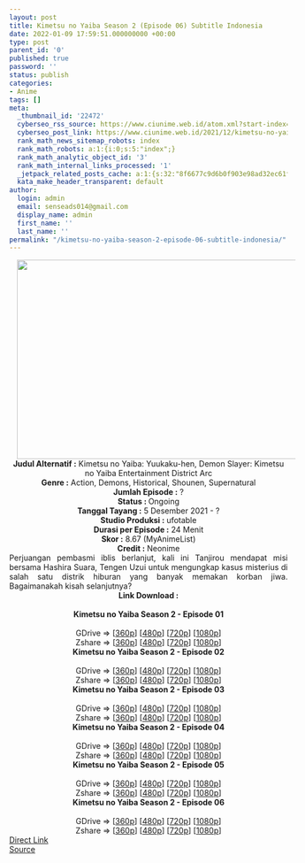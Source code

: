 ```yaml
---
layout: post
title: Kimetsu no Yaiba Season 2 (Episode 06) Subtitle Indonesia
date: 2022-01-09 17:59:51.000000000 +00:00
type: post
parent_id: '0'
published: true
password: ''
status: publish
categories:
- Anime
tags: []
meta:
  _thumbnail_id: '22472'
  cyberseo_rss_source: https://www.ciunime.web.id/atom.xml?start-index=1
  cyberseo_post_link: https://www.ciunime.web.id/2021/12/kimetsu-no-yaiba-season-2-subtitle.html
  rank_math_news_sitemap_robots: index
  rank_math_robots: a:1:{i:0;s:5:"index";}
  rank_math_analytic_object_id: '3'
  rank_math_internal_links_processed: '1'
  _jetpack_related_posts_cache: a:1:{s:32:"8f6677c9d6b0f903e98ad32ec61f8deb";a:2:{s:7:"expires";i:1663227730;s:7:"payload";a:0:{}}}
  kata_make_header_transparent: default
author:
  login: admin
  email: senseads014@gmail.com
  display_name: admin
  first_name: ''
  last_name: ''
permalink: "/kimetsu-no-yaiba-season-2-episode-06-subtitle-indonesia/"
---
```

<div class="separator" style="clear: both; text-align: center;"><a href="https://blogger.googleusercontent.com/img/a/AVvXsEiQP8lB4s1mcgrPwkn5tc3YrnPATzhbd0T8Y-VrtmCsuZxtZmuYhSObZsOiZBxxORp-8K_HNdcJUNMZ8Fic0epG8d-l8xtbqjngsG_5UKcXP0PL7UttHQHgym3dGmSZF0hTP7Wju0LZfF-IAeAgspuw2ze0VAOQTCGIoGUWpDiCSMkqYKHA7s1vGNU7=s1280" style="margin-left: 1em; margin-right: 1em;"><img border="0" data-original-height="720" data-original-width="1280" height="360" src="{{ site.baseurl }}/assets/2022/01/AVvXsEiQP8lB4s1mcgrPwkn5tc3YrnPATzhbd0T8Y-VrtmCsuZxtZmuYhSObZsOiZBxxORp-8K_HNdcJUNMZ8Fic0epG8d-l8xtbqjngsG_5UKcXP0PL7UttHQHgym3dGmSZF0hTP7Wju0LZfF-IAeAgspuw2ze0VAOQTCGIoGUWpDiCSMkqYKHA7s1vGNU7=w640-h360" width="640" /></a></div>
<div class="separator" style="clear: both; text-align: center;"></div>
<div style="text-align: center;"><b>Judul</b><b><b> Alternatif</b> :</b> Kimetsu no Yaiba: Yuukaku-hen,&nbsp;Demon Slayer: Kimetsu no Yaiba Entertainment District Arc</div>
<div style="text-align: center;"><b><b>Genre :</b></b> Action, Demons, Historical, Shounen, Supernatural</div>
<div style="text-align: center;"><b>Jumlah Episode :</b> ?<br /><b>Status :&nbsp;</b>Ongoing<br /><b>Tanggal Tayang :</b> 5 Desember 2021 - ?<br /><b>Studio Produksi :</b>&nbsp;ufotable<br /><b>Durasi per Episode :</b> 24 Menit</div>
<div style="text-align: center;"><b>Skor :</b> 8.67 (MyAnimeList)</div>
<div style="text-align: center;"><b>Credit :</b>&nbsp;Neonime</div>
<div style="text-align: center;"></div>
<div style="text-align: justify;">Perjuangan pembasmi iblis berlanjut, kali ini Tanjirou mendapat misi bersama Hashira Suara, Tengen Uzui untuk mengungkap kasus misterius di salah satu distrik hiburan yang banyak memakan korban jiwa. Bagaimanakah kisah selanjutnya?</div>
<div style="text-align: justify;"></div>
<div style="text-align: justify;"></div>
<div style="text-align: center;">
<div style="text-align: center;">
<div style="text-align: left;">
<div style="text-align: center;"><b>Link Download :</b></div>
<div style="text-align: center;"><b><br /></b></div>
<div style="text-align: center;"><span style="text-align: left;"><b>Kimetsu no Yaiba Season 2&nbsp;</b></span><b>- Episode 01</b></div>
<div style="text-align: center;"><b><br /></b></div>
<div style="text-align: center;">GDrive =&gt; [<a href="http://www.solidfiles.com/v/De8WKM2gjNB7R" target="_blank" rel="noopener">360p</a>] [<a href="https://acefile.co/f/61762068/neonime_kny-s2-1-480p-zip" target="_blank" rel="noopener">480p</a>] [<a href="https://acefile.co/f/61764269/neonime_kny-s2-1-720p-zip" target="_blank" rel="noopener">720p</a>] [<a href="https://acefile.co/f/61763414/neonime_kny-s2-1-1080p-zip" target="_blank" rel="noopener">1080p</a>]</div>
<div style="text-align: center;">Zshare =&gt; [<a href="https://www32.zippyshare.com/v/f55ZIw3V/file.html" target="_blank" rel="noopener">360p</a>] [<a href="https://www85.zippyshare.com/v/LMRyQOaA/file.html" target="_blank" rel="noopener">480p</a>] [<a href="https://www97.zippyshare.com/v/7ni4V6ZG/file.html" target="_blank" rel="noopener">720p</a>] [<a href="https://www96.zippyshare.com/v/CSkehv77/file.html" target="_blank" rel="noopener">1080p</a>]</div>
<div style="text-align: center;"></div>
<div style="text-align: center;">
<div><span style="text-align: left;"><b>Kimetsu no Yaiba Season 2&nbsp;</b></span><b>- Episode 02</b></div>
<div><b><br /></b></div>
<div>GDrive =&gt; [<a href="https://acefile.co/f/62339305/kny-s2-2-360p-samehadaku-care-mp4" target="_blank" rel="noopener">360p</a>] [<a href="https://acefile.co/f/62340251/neonime_kny-s2-2-480p-zip" target="_blank" rel="noopener">480p</a>] [<a href="https://acefile.co/f/62340518/neonime_kny-s2-2-720p-zip" target="_blank" rel="noopener">720p</a>] [<a href="https://acefile.co/f/62340849/neonime_kny-s2-2-1080p-zip" target="_blank" rel="noopener">1080p</a>]</div>
<div>Zshare =&gt; [<a href="https://www94.zippyshare.com/v/qXurhTH4/file.html" target="_blank" rel="noopener">360p</a>] [<a href="https://www36.zippyshare.com/v/Y1wZytCf/file.html" target="_blank" rel="noopener">480p</a>] [<a href="https://www82.zippyshare.com/v/Kda8LmsI/file.html" target="_blank" rel="noopener">720p</a>] [<a href="https://www70.zippyshare.com/v/nocqnCZQ/file.html" target="_blank" rel="noopener">1080p</a>]</div>
<div></div>
<div>
<div><span style="text-align: left;"><b>Kimetsu no Yaiba Season 2&nbsp;</b></span><b>- Episode 03</b></div>
<div><b><br /></b></div>
<div>GDrive =&gt; [<a href="http://www.solidfiles.com/v/xVYqdmeQ5VQxG" target="_blank" rel="noopener">360p</a>] [<a href="https://acefile.co/f/62939462/neonime_knys2_03-480p-zip" target="_blank" rel="noopener">480p</a>] [<a href="https://acefile.co/f/62939936/neonime_knys2_03-720p-zip" target="_blank" rel="noopener">720p</a>] [<a href="https://acefile.co/f/62941674/neonime_knys2_03-1080p-zip" target="_blank" rel="noopener">1080p</a>]</div>
<div>Zshare =&gt; [<a href="https://www26.zippyshare.com/v/RvgXtglk/file.html" target="_blank" rel="noopener">360p</a>] [<a href="https://www76.zippyshare.com/v/f3PpIbkU/file.html" target="_blank" rel="noopener">480p</a>] [<a href="https://www63.zippyshare.com/v/VztZi9Ji/file.html" target="_blank" rel="noopener">720p</a>] [<a href="https://www98.zippyshare.com/v/cGy16Htu/file.html" target="_blank" rel="noopener">1080p</a>]</div>
</div>
<div></div>
<div>
<div><span style="text-align: left;"><b>Kimetsu no Yaiba Season 2&nbsp;</b></span><b>- Episode 04</b></div>
<div><b><br /></b></div>
<div>GDrive =&gt; [<a href="https://acefile.co/f/63615595/oploverz-fan-knys2-04-mp4-360p-mp4" target="_blank" rel="noopener">360p</a>] [<a href="https://acefile.co/f/63616987/neonime_knys2_04-480p-zip" target="_blank" rel="noopener">480p</a>] [<a href="https://acefile.co/f/63617235/neonime_knys2_04-720p-zip" target="_blank" rel="noopener">720p</a>] [<a href="https://acefile.co/f/63618134/neonime_knys2_04-1080p-zip" target="_blank" rel="noopener">1080p</a>]</div>
<div>Zshare =&gt; [<a href="https://www105.zippyshare.com/v/oICt1KSz/file.html" target="_blank" rel="noopener">360p</a>] [<a href="https://www80.zippyshare.com/v/PUpMZDfQ/file.html" target="_blank" rel="noopener">480p</a>] [<a href="https://www38.zippyshare.com/v/qB9sv7Ea/file.html" target="_blank" rel="noopener">720p</a>] [<a href="https://www116.zippyshare.com/v/Gt6PkIsV/file.html" target="_blank" rel="noopener">1080p</a>]</div>
</div>
<div></div>
<div>
<div><span style="text-align: left;"><b>Kimetsu no Yaiba Season 2&nbsp;</b></span><b>- Episode 05</b></div>
<div><b><br /></b></div>
<div>GDrive =&gt; [<a href="https://acefile.co/f/64252743/kny-s2-5-360p-samehadaku-care-mp4" target="_blank" rel="noopener">360p</a>] [<a href="https://acefile.co/f/64253426/neonime_kny-s2-5-480p-zip" target="_blank" rel="noopener">480p</a>] [<a href="https://acefile.co/f/64253674/neonime_kny-s2-5-720p-zip" target="_blank" rel="noopener">720p</a>] [<a href="https://acefile.co/f/64348367/neonime_kny-s2-5-1080p-zip" target="_blank" rel="noopener">1080p</a>]</div>
<div>Zshare =&gt; [<a href="https://www66.zippyshare.com/v/RBqxcutT/file.html" target="_blank" rel="noopener">360p</a>] [<a href="https://www37.zippyshare.com/v/0CKQLNLg/file.html" target="_blank" rel="noopener">480p</a>] [<a href="https://www22.zippyshare.com/v/ukTisx8d/file.html" target="_blank" rel="noopener">720p</a>] [<a href="https://www112.zippyshare.com/v/OiIIkHwY/file.html" target="_blank" rel="noopener">1080p</a>]</div>
</div>
<div></div>
<div>
<div><span style="text-align: left;"><b>Kimetsu no Yaiba Season 2&nbsp;</b></span><b>- Episode 06</b></div>
<div><b><br /></b></div>
<div>GDrive =&gt; [<a href="https://acefile.co/f/64851113/oploverz-fan-knys2-06-mp4-360p-mp4" target="_blank" rel="noopener">360p</a>] [<a href="https://acefile.co/f/64851662/neonime_knys2_06-480p-zip" target="_blank" rel="noopener">480p</a>] [<a href="https://acefile.co/f/64852011/neonime_knys2_06-720p-zip" target="_blank" rel="noopener">720p</a>] [<a href="https://acefile.co/f/64851409/kny-s2-6-fullhd-samehadaku-care-mp4" target="_blank" rel="noopener">1080p</a>]</div>
<div>Zshare =&gt; [<a href="https://www91.zippyshare.com/v/oHtnNLYI/file.html" target="_blank" rel="noopener">360p</a>] [<a href="https://www52.zippyshare.com/v/r1wtHUce/file.html" target="_blank" rel="noopener">480p</a>] [<a href="https://www84.zippyshare.com/v/Z6GKXEbO/file.html" target="_blank" rel="noopener">720p</a>] [<a href="https://www89.zippyshare.com/v/e7Q654an/file.html" target="_blank" rel="noopener">1080p</a>]</div>
</div>
</div>
</div>
</div>
</div>
<link rel="stylesheet" href="https://cdnjs.cloudflare.com/ajax/libs/font-awesome/4.7.0/css/font-awesome.min.css" />
<div class="divbtn"> <a href="https://handymansurrender.com/fihup8buzv?key=94550f7ce39444073321dde3b8782f97" class="btn"><i class="fa fa-download"></i> Direct Link</a> <br /><a href="https://www.ciunime.web.id/2021/12/kimetsu-no-yaiba-season-2-subtitle.html">Source</a> </div>
